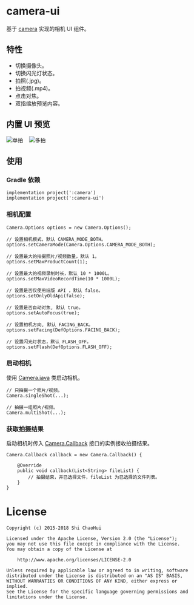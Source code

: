 # camera-ui

基于 [camera](../camera/) 实现的相机 UI 组件。

## 特性

* 切换摄像头。
* 切换闪光灯状态。
* 拍照(.jpg)。
* 拍视频(.mp4)。
* 点击对焦。
* 双指缩放预览内容。

## 内置 UI 预览

![单拍](./Screenshots/single_shot.gif)
&nbsp;&nbsp;
![多拍](./Screenshots/multi_shot.gif)

## 使用

### Gradle 依赖

```
implementation project(':camera')
implementation project(':camera-ui')
```

### 相机配置

```
Camera.Options options = new Camera.Options();

// 设置相机模式，默认 CAMERA_MODE_BOTH。
options.setCameraMode(Camera.Options.CAMERA_MODE_BOTH);

// 设置最大的拍摄照片/视频数量，默认 1。
options.setMaxProductCount(1);

// 设置最大的视频录制时长，默认 10 * 1000L。
options.setMaxVideoRecordTime(10 * 1000L);

// 设置是否仅使用旧版 API ，默认 false。
options.setOnlyOldApi(false);

// 设置是否自动对焦, 默认 true。
options.setAutoFocus(true);

// 设置相机方向, 默认 FACING_BACK。
options.setFacing(DefOptions.FACING_BACK);

// 设置闪光灯状态，默认 FLASH_OFF。
options.setFlash(DefOptions.FLASH_OFF);
```

### 启动相机

使用 [Camera.java](./src/main/java/com/sch/camera/ui/Camera.java) 类启动相机。

```
// 只拍摄一个照片/视频。
Camera.singleShot(...);

// 拍摄一组照片/视频。
Camera.multiShot(...);
```

### 获取拍摄结果

启动相机时传入 [Camera.Callback](./src/main/java/com/sch/camera/ui/Camera.java) 接口的实例接收拍摄结果。

```
Camera.Callback callback = new Camera.Callback() {

    @Override
    public void callback(List<String> fileList) {
        // 拍摄结束，并已选择文件，fileList 为已选择的文件列表。
    }
}
```

# License

```
Copyright (c) 2015-2018 Shi ChaoHui

Licensed under the Apache License, Version 2.0 (the "License");
you may not use this file except in compliance with the License.
You may obtain a copy of the License at

    http://www.apache.org/licenses/LICENSE-2.0

Unless required by applicable law or agreed to in writing, software
distributed under the License is distributed on an "AS IS" BASIS,
WITHOUT WARRANTIES OR CONDITIONS OF ANY KIND, either express or implied.
See the License for the specific language governing permissions and
limitations under the License.
```